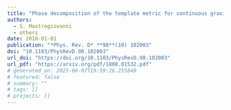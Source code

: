 ```yaml
---
title: "Phase decomposition of the template metric for continuous gravitational-wave searches"
authors:
  - S. Mastrogiovanni
  - others
date: 2018-01-01
publication: "*Phys. Rev. D* **98**(10) 102003"
doi: "10.1103/PhysRevD.98.102003"
url_doi: "https://doi.org/10.1103/PhysRevD.98.102003"
url_pdf: "https://arxiv.org/pdf/1808.01532.pdf"
# generated_on: 2025-06-07T19:59:26.255849
# featured: false
# summary: ""
# tags: []
# projects: []
---
```

